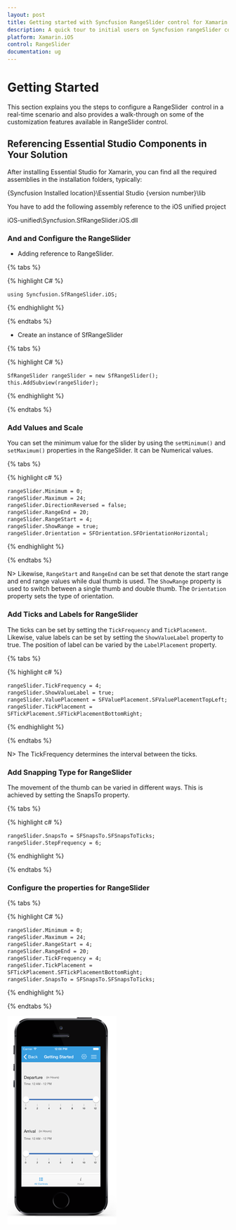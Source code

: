 ```yaml
---
layout: post
title: Getting started with Syncfusion RangeSlider control for Xamarin.iOS
description: A quick tour to initial users on Syncfusion rangeSlider control for Xamarin.iOS platform
platform: Xamarin.iOS
control: RangeSlider
documentation: ug
---
```


# Getting Started

This section explains you the steps to configure a RangeSlider  control in a real-time scenario and also provides a walk-through on some of the customization features available in RangeSlider control.

## Referencing Essential Studio Components in Your Solution

After installing Essential Studio for Xamarin, you can find all the required assemblies in the installation folders, typically:

{Syncfusion Installed location}\Essential Studio {version number}\lib

You have to add the following assembly reference to the iOS unified project

iOS-unified\Syncfusion.SfRangeSlider.iOS.dll

### And and Configure the RangeSlider

* Adding reference to RangeSlider.

{% tabs %}

{% highlight C# %}

	using Syncfusion.SfRangeSlider.iOS; 

{% endhighlight %}

{% endtabs %}

* Create an instance of SfRangeSlider

{% tabs %}

{% highlight C# %}

	SfRangeSlider rangeSlider = new SfRangeSlider();
	this.AddSubview(rangeSlider);	

{% endhighlight %}

{% endtabs %}

### Add Values and Scale

You can set the minimum value for the slider by using the `setMinimum()` and `setMaximum()` properties in the RangeSlider. It can be Numerical values.

{% tabs %}

{% highlight c# %}

	rangeSlider.Minimum = 0; 
	rangeSlider.Maximum = 24; 
	rangeSlider.DirectionReversed = false; 
	rangeSlider.RangeEnd = 20; 
	rangeSlider.RangeStart = 4;
	rangeSlider.ShowRange = true; 
	rangeSlider.Orientation = SFOrientation.SFOrientationHorizontal;

{% endhighlight %}

{% endtabs %}

N> Likewise, `RangeStart` and `RangeEnd` can be set that denote the start range and end range values while dual thumb is used. The `ShowRange` property is used to switch between a single thumb and double thumb. The `Orientation` property sets the type of orientation.

### Add Ticks and Labels for RangeSlider

The ticks can be set by setting the `TickFrequency` and `TickPlacement`. Likewise, value labels can be set by setting the `ShowValueLabel` property to true. The position of label can be varied by the `LabelPlacement` property.

{% tabs %}

{% highlight c# %}

	rangeSlider.TickFrequency = 4; 
	rangeSlider.ShowValueLabel = true; 
	rangeSlider.ValuePlacement = SFValuePlacement.SFValuePlacementTopLeft; 
	rangeSlider.TickPlacement = SFTickPlacement.SFTickPlacementBottomRight;

{% endhighlight %}

{% endtabs %}

N> The TickFrequency determines the interval between the ticks.

### Add Snapping Type for RangeSlider

The movement of the thumb can be varied in different ways. This is achieved by setting the SnapsTo property.

{% tabs %}

{% highlight c# %}

	rangeSlider.SnapsTo = SFSnapsTo.SFSnapsToTicks; 
	rangeSlider.StepFrequency = 6;

{% endhighlight %}

{% endtabs %}

### Configure the properties for RangeSlider

{% tabs %} 

{% highlight C# %}
	
	rangeSlider.Minimum = 0;
	rangeSlider.Maximum = 24;
	rangeSlider.RangeStart = 4;
	rangeSlider.RangeEnd = 20;
	rangeSlider.TickFrequency = 4;
	rangeSlider.TickPlacement = SFTickPlacement.SFTickPlacementBottomRight;
	rangeSlider.SnapsTo = SFSnapsTo.SFSnapsToTicks;

{% endhighlight %}

{% endtabs %}

![](images/RangeSlider-iOS.png) 

